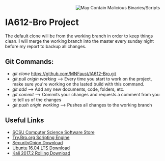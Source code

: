 <a href ="https://github.com/MNFaust/Cowrie-dl">
  <img src="https://www.stcloudstate.edu/ucomm/_files/images/primary_logotype1.png"
    title="May Contain Malicious Binaries/Scripts" align="right" />
    </a>

# IA612-Bro Project
The default clone will be from the working branch in order to keep things clean. I will merge the working branch into the master every sunday night before my report to backup all changes. 

## Git Commands:
- *git clone* https://github.com/MNFaust/IA612-Bro.git
- *git pull origin working* --> Every time you start to work on the project, make sure you're working on the lasted build with this command.
- *git add <your changes>*  --> Add any new documents, code, folders, etc.
- *git commit* --> Commits your changes and requests a comment from you to tell us of the changes
- *git push origin working*  --> Pushes all changes to the working branch

## Useful Links
- [SCSU Computer Science Software Store](https://e5.onthehub.com/WebStore/ProductsByMajorVersionList.aspx?cmi_cs=1&cmi_mnuMain=2b44b80c-dfc9-e111-971c-f04da23e67f6&ws=72f0cb23-dd56-e311-93f7-b8ca3a5db7a1&vsro=8)
- [Try.Bro.org Scripting Engine](http://try.bro.org/#/?example=hello)
- [SecurityOnion Download](https://github.com/Security-Onion-Solutions/security-onion/blob/master/Verify_ISO.md)
- [Ubuntu 16.04 LTS Download](https://www.ubuntu.com/download/desktop)
- [Kali 2017.2 Rolling Download](https://www.kali.org/downloads/)
